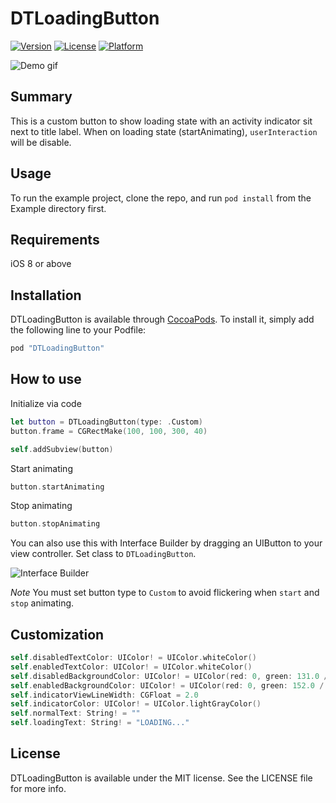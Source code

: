 # DTLoadingButton

[![Version](https://img.shields.io/cocoapods/v/DTLoadingButton.svg?style=flat)](http://cocoapods.org/pods/DTLoadingButton)
[![License](https://img.shields.io/cocoapods/l/DTLoadingButton.svg?style=flat)](http://cocoapods.org/pods/DTLoadingButton)
[![Platform](https://img.shields.io/cocoapods/p/DTLoadingButton.svg?style=flat)](http://cocoapods.org/pods/DTLoadingButton)

![Demo gif](https://github.com/trongcuong1710/DTLoadingButton/blob/master/DTLoadingButton.gif)

## Summary

This is a custom button to show loading state with an activity indicator sit next to title label. When on loading state (startAnimating), `userInteraction` will be disable.

## Usage

To run the example project, clone the repo, and run `pod install` from the Example directory first.

## Requirements

iOS 8 or above

## Installation

DTLoadingButton is available through [CocoaPods](http://cocoapods.org). To install
it, simply add the following line to your Podfile:

```ruby
pod "DTLoadingButton"
```

## How to use

Initialize via code

```swift
let button = DTLoadingButton(type: .Custom)
button.frame = CGRectMake(100, 100, 300, 40)

self.addSubview(button)
```

Start animating

```swift
button.startAnimating
```

Stop animating

```swift
button.stopAnimating
```

You can also use this with Interface Builder by dragging an UIButton to your view controller. Set class to `DTLoadingButton`.

![Interface Builder](https://github.com/trongcuong1710/DTLoadingButton/blob/master/Screen.Shot.2016-03-02.at.12.02.44.png)

*Note* You must set button type to `Custom` to avoid flickering when `start` and `stop` animating.

## Customization

```swift
self.disabledTextColor: UIColor! = UIColor.whiteColor()
self.enabledTextColor: UIColor! = UIColor.whiteColor()
self.disabledBackgroundColor: UIColor! = UIColor(red: 0, green: 131.0 / 255.0, blue: 191.0 / 255.0, alpha: 1.0)
self.enabledBackgroundColor: UIColor! = UIColor(red: 0, green: 152.0 / 255.0, blue: 215.0 / 255.0, alpha: 1.0) 
self.indicatorViewLineWidth: CGFloat = 2.0 
self.indicatorColor: UIColor! = UIColor.lightGrayColor() 
self.normalText: String! = "" 
self.loadingText: String! = "LOADING..."
```

## License

DTLoadingButton is available under the MIT license. See the LICENSE file for more info.

